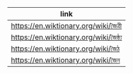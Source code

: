 |link|
|----|
|https://en.wiktionary.org/wiki/জৈত্রী|
|https://en.wiktionary.org/wiki/জৈষ্ঠ্য|
|https://en.wiktionary.org/wiki/জৈঠ|
|https://en.wiktionary.org/wiki/জৈন|
